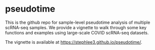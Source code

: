 # pseudotime

This is the github repo for sample-level pseudotime analysis of multiple scRNA-seq samples. We provide a vignette to walk through some key functions and examples using large-scale COVID scRNA-seq datasets.  

The vignette is available at https://stephlee3.github.io/pseudotime/. 

